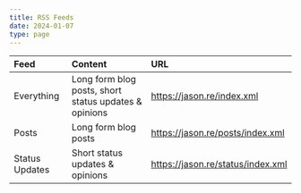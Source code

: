 ```yaml
---
title: RSS Feeds
date: 2024-01-07
type: page
---
```


| **Feed** | **Content** | **URL** |
|:--|:--|:--|
| Everything | Long form blog posts, short status updates & opinions | https://jason.re/index.xml
| Posts | Long form blog posts | https://jason.re/posts/index.xml
| Status Updates | Short status updates & opinions | https://jason.re/status/index.xml
